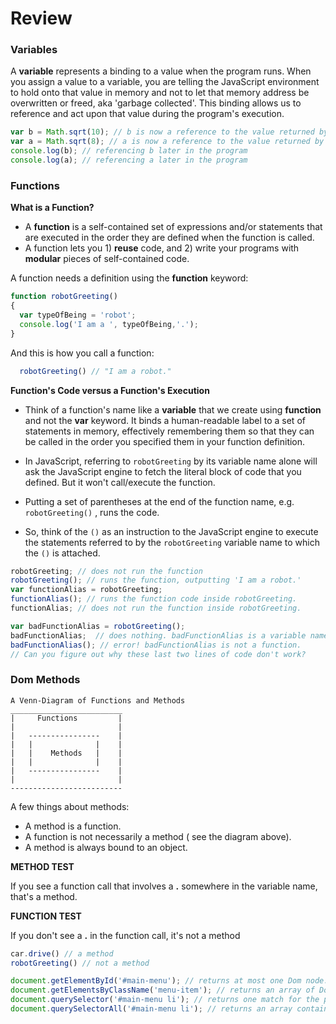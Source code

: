 # Review

### Variables

A **variable** represents a binding to a value when the program runs.  When you assign a value to a variable, you are telling the JavaScript environment to hold onto that value in memory and not to let that memory address be overwritten or freed, aka 'garbage collected'.  This binding allows us to reference and act upon that value during the program's execution.

```javascript
var b = Math.sqrt(10); // b is now a reference to the value returned by Math.sqrt(10)
var a = Math.sqrt(8); // a is now a reference to the value returned by Math.sqrt(8)
console.log(b); // referencing b later in the program
console.log(a); // referencing a later in the program

````

### Functions

**What is a Function?**

+ A **function** is a self-contained set of expressions and/or statements that are executed in the order they are defined when the function is called.
+ A function lets you 1) **reuse** code, and 2) write your programs with **modular** pieces of self-contained code.

A function needs a definition using the **function** keyword:

  ````javascript
  function robotGreeting()
  {
    var typeOfBeing = 'robot';
    console.log('I am a ', typeOfBeing,'.');
  }
  ````

And this is how you call a function:

````javascript
  robotGreeting() // "I am a robot."
````

**Function's Code versus a Function's Execution**

+ Think of a function's name like a **variable** that we create using **function** and not the **var** keyword. It binds a human-readable label to a set of statements in memory, effectively remembering them so that they can be called in the order you specified them in your function definition. 

+ In JavaScript, referring to ```` robotGreeting ```` by its variable name alone will ask the JavaScript engine to fetch the literal block of code that you defined. But it won't call/execute the function.

+ Putting a set of parentheses at the end of the function name, e.g. ````robotGreeting()```` , runs the code.
+ So, think of the ````()```` as an instruction to the JavaScript engine to execute the statements referred to by the ````robotGreeting```` variable name to which the ````()```` is attached.

````javascript
robotGreeting; // does not run the function
robotGreeting(); // runs the function, outputting 'I am a robot.'
var functionAlias = robotGreeting;
functionAlias(); // runs the function code inside robotGreeting.  
functionAlias; // does not run the function inside robotGreeting.

var badFunctionAlias = robotGreeting();
badFunctionAlias;  // does nothing. badFunctionAlias is a variable name that is bound to 'undefined'.
badFunctionAlias(); // error! badFunctionAlias is not a function. 
// Can you figure out why these last two lines of code don't work?

````


### Dom Methods
````
A Venn-Diagram of Functions and Methods
_________________________
|     Functions         |
|                       |
|   ----------------    |
|   |              |    |
|   |    Methods   |    |
|   |              |    |
|   ----------------    |
|                       |
-------------------------

````
A few things about methods:
+ A method is a function.
+ A function is not necessarily a method ( see the diagram above).
+ A method is always bound to an object.

**METHOD TEST**

If you see a function call that involves a **.** somewhere in the variable name, that's a method.

**FUNCTION TEST**

If you don't see a **.** in the function call, it's not a method

````javascript
car.drive() // a method
robotGreeting() // not a method

```` 

````javascript 
document.getElementById('#main-menu'); // returns at most one Dom node.
document.getElementsByClassName('menu-item'); // returns an array of Dom nodes.
document.querySelector('#main-menu li'); // returns one match for the provided selector
document.querySelectorAll('#main-menu li'); // returns an array containing all matches of the provided selector
````
